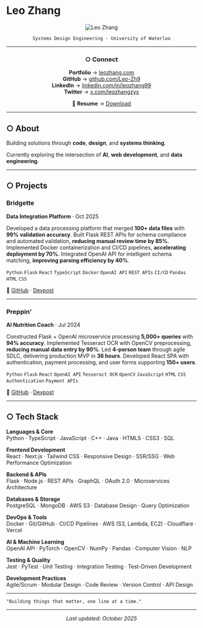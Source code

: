 # Leo Zhang

<div align="center">

![Leo Zhang](https://leo-zhang-website.s3.us-east-1.amazonaws.com/beijing-picture.jpg)

```
Systems Design Engineering · University of Waterloo
```

---

### ○ Connect
**Portfolio** → [leozhang.com](https://leo-zhang.com)  
**GitHub** → [github.com/Leo-Zh9](https://github.com/Leo-Zh9)  
**LinkedIn** → [linkedin.com/in/leozhang99](https://linkedin.com/in/leozhang99)  
**Twitter** → [x.com/leozhangzyx](https://x.com/leozhangzyx)

📄 **Resume** → [Download](https://leo-zhang-website.s3.us-east-1.amazonaws.com/Resume+(1).pdf)

---

</div>

## ○ About

Building solutions through **code**, **design**, and **systems thinking**.

Currently exploring the intersection of **AI**, **web development**, and **data engineering**.

---

## ○ Projects

### Bridgette
**Data Integration Platform** · Oct 2025

Developed a data processing platform that merged **100+ data files** with **99% validation accuracy**. Built Flask REST APIs for schema compliance and automated validation, **reducing manual review time by 85%**. Implemented Docker containerization and CI/CD pipelines, **accelerating deployment by 70%**. Integrated OpenAI API for intelligent schema matching, **improving parsing efficiency by 40%**.

`Python` `Flask` `React` `TypeScript` `Docker` `OpenAI API` `REST APIs` `CI/CD` `Pandas` `HTML` `CSS`

🔗 [GitHub](https://github.com/Leo-Zh9/bridgette) · [Devpost](https://devpost.com/software/bridgette)

---

### Preppin'
**AI Nutrition Coach** · Jul 2024

Constructed Flask + OpenAI microservice processing **5,000+ queries** with **94% accuracy**. Implemented Tesseract OCR with OpenCV preprocessing, **reducing manual data entry by 90%**. Led **4-person team** through agile SDLC, delivering production MVP in **36 hours**. Developed React SPA with authentication, payment processing, and user forms supporting **150+ users**.

`Python` `Flask` `React` `OpenAI API` `Tesseract OCR` `OpenCV` `JavaScript` `HTML` `CSS` `Authentication` `Payment APIs`

🔗 [GitHub](https://github.com/austinjiann/Preppin) · [Devpost](https://devpost.com/software/preppin)

---

## ○ Tech Stack

**Languages & Core**  
Python · TypeScript · JavaScript · C++ · Java · HTML5 · CSS3 · SQL

**Frontend Development**  
React · Next.js · Tailwind CSS · Responsive Design · SSR/SSG · Web Performance Optimization

**Backend & APIs**  
Flask · Node.js · REST APIs · GraphQL · OAuth 2.0 · Microservices Architecture

**Databases & Storage**  
PostgreSQL · MongoDB · AWS S3 · Database Design · Query Optimization

**DevOps & Tools**  
Docker · Git/GitHub · CI/CD Pipelines · AWS (S3, Lambda, EC2) · Cloudflare · Vercel

**AI & Machine Learning**  
OpenAI API · PyTorch · OpenCV · NumPy · Pandas · Computer Vision · NLP

**Testing & Quality**  
Jest · PyTest · Unit Testing · Integration Testing · Test-Driven Development

**Development Practices**  
Agile/Scrum · Modular Design · Code Review · Version Control · API Design

---

```
"Building things that matter, one line at a time."
```

---

<div align="center">

*Last updated: October 2025*

</div>
